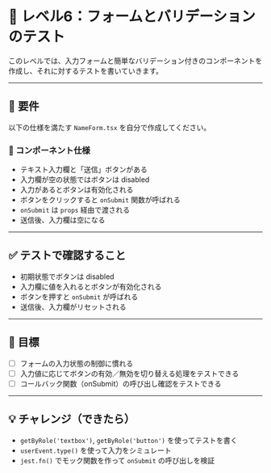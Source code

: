 # 🧪 レベル6：フォームとバリデーションのテスト

このレベルでは、入力フォームと簡単なバリデーション付きのコンポーネントを作成し、それに対するテストを書いていきます。

---

## 📘 要件

以下の仕様を満たす `NameForm.tsx` を自分で作成してください。

### 🔧 コンポーネント仕様

- テキスト入力欄と「送信」ボタンがある
- 入力欄が空の状態ではボタンは disabled
- 入力があるとボタンは有効化される
- ボタンをクリックすると `onSubmit` 関数が呼ばれる
- `onSubmit` は `props` 経由で渡される
- 送信後、入力欄は空になる

---

## ✅ テストで確認すること

- 初期状態でボタンは disabled
- 入力欄に値を入れるとボタンが有効化される
- ボタンを押すと `onSubmit` が呼ばれる
- 送信後、入力欄がリセットされる

---

## 🎯 目標

- [ ] フォームの入力状態の制御に慣れる
- [ ] 入力値に応じてボタンの有効／無効を切り替える処理をテストできる
- [ ] コールバック関数（onSubmit）の呼び出し確認をテストできる

---

## 💡 チャレンジ（できたら）

- `getByRole('textbox')`, `getByRole('button')` を使ってテストを書く
- `userEvent.type()` を使って入力をシミュレート
- `jest.fn()` でモック関数を作って `onSubmit` の呼び出しを検証
